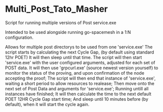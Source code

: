 # Multi_Post_Tato_Masher
 Script for running multiple versions of Post service.exe
 
 Intended to be used alongside running go-spacemesh in a 1:N configuration.
 
 Allows for multiple post directorys to be used from one 'service.exe'
 The script starts by calculating the next Cycle Gap, (by default using standard 12hr POET)
 It will then sleep until that time.
 The script will then start 'service.exe' with the user configured arguments, adjusted for each set of POST data.
 It will then use 'grpcurl.exe' (source newest version yourself) to monitor the status of the proving, and upon confirmation of the node accepting the proof;
 The script will then end that instance of 'service.exe', waiting a short period to allow resources to realease;
 Then move onto the next set of Post Data and arguments for 'service.exe';
 Running untill all instances have finished;
 It will then calculate the time to the next default POET 12HR Cycle Gap start time;
 And sleep until 10 minutes before (by default), when it will start the cycle again.
